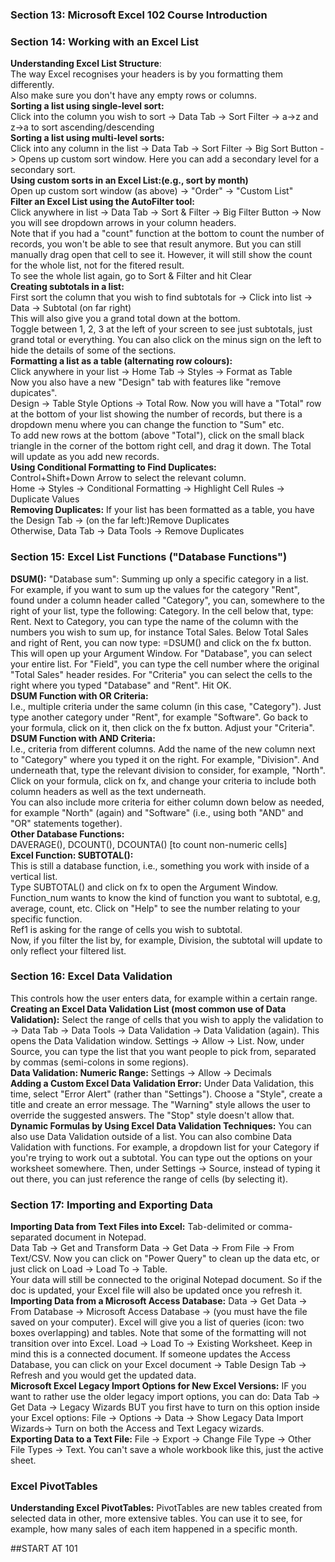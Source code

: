 <h3>Section 13: Microsoft Excel 102 Course Introduction</h3>
<h3>Section 14: Working with an Excel List</h3>
<b>Understanding Excel List Structure</b>:<br>
The way Excel recognises your headers is by you formatting them differently.<br>
Also make sure you don't have any empty rows or columns.<br>
<b>Sorting a list using single-level sort:</b><br>
Click into the column you wish to sort -> Data Tab -> Sort Filter -> a->z and z->a to sort ascending/descending<br>
<b>Sorting a list using multi-level sorts:</b><br>
Click into any column in the list -> Data Tab -> Sort Filter -> Big Sort Button -> Opens up custom sort window. Here you can add a secondary level for a secondary sort.<br>
<b>Using custom sorts in an Excel List:(e.g., sort by month)</b><br>
Open up custom sort window (as above) -> "Order" -> "Custom List"<br>
<b>Filter an Excel List using the AutoFilter tool:</b><br>
Click anywhere in list -> Data Tab -> Sort & Filter -> Big Filter Button -> Now you will see dropdown arrows in your column headers.<br>
Note that if you had a "count" function at the bottom to count the number of records, you won't be able to see that result anymore. But you can still manually drag open that cell to see it. However, it will still show the count for the whole list, not for the fitered result.<br>
To see the whole list again, go to Sort & Filter and hit Clear<br>
<b>Creating subtotals in a list:</b><br>
First sort the column that you wish to find subtotals for -> Click into list -> Data -> Subtotal (on far right)<br>
This will also give you a grand total down at the bottom.<br>
Toggle between 1, 2, 3 at the left of your screen to see just subtotals, just grand total or everything. You can also click on the minus sign on the left to hide the details of some of the sections.<br>
<b>Formatting a list as a table (alternating row colours):</b><br>
Click anywhere in your list -> Home Tab -> Styles -> Format as Table<br>
Now you also have a new "Design" tab with features like "remove dupicates".<br>
Design -> Table Style Options -> Total Row. Now you will have a "Total" row at the bottom of your list showing the number of records, but there is a dropdown menu where you can change the function to "Sum" etc.<br>
To add new rows at the bottom (above "Total"), click on the small black triangle in the corner of the bottom right cell, and drag it down. The Total will update as you add new records.<br>
<b>Using Conditional Formatting to Find Duplicates:</b><br>
Control+Shift+Down Arrow to select the relevant column.<br>
Home -> Styles -> Conditional Formatting -> Highlight Cell Rules -> Duplicate Values<br>
<b>Removing Duplicates:</b>
If your list has been formatted as a table, you have the Design Tab -> (on the far left:)Remove Duplicates<br>
Otherwise, Data Tab -> Data Tools -> Remove Duplicates<br>
<h3>Section 15: Excel List Functions ("Database Functions")</h3>
<b>DSUM():</b> "Database sum": Summing up only a specific category in a list.<br>
For example, if you want to sum up the values for the category "Rent", found under a column header called "Category", you can, somewhere to the right of your list, type the following: Category. In the cell below that, type: Rent. Next to Category, you can type the name of the column with the numbers you wish to sum up, for instance Total Sales. Below Total Sales and right of Rent, you can now type: =DSUM() and click on the fx button. This will open up your Argument Window. For "Database", you can select your entire list. For "Field", you can type the cell number where the original "Total Sales" header resides. For "Criteria" you can select the cells to the right where you typed "Database" and "Rent". Hit OK.<br>
<b>DSUM Function with OR Criteria:</b><br>
I.e., multiple criteria under the same column (in this case, "Category"). Just type another category under "Rent", for example "Software". Go back to your formula, click on it, then click on the fx button. Adjust your "Criteria".<br>
<b>DSUM Function with AND Criteria:</b><br>
I.e., criteria from different columns. Add the name of the new column next to "Category" where you typed it on the right. For example, "Division". And underneath that, type the relevant division to consider, for example, "North". Click on your formula, click on fx, and change your criteria to include both column headers as well as the text underneath.<br>
You can also include more criteria for either column down below as needed, for example "North" (again) and "Software" (i.e., using both "AND" and "OR" statements together).<br>
<b>Other Database Functions:</b><br>
DAVERAGE(), DCOUNT(), DCOUNTA() [to count non-numeric cells]<br>
<b>Excel Function: SUBTOTAL():</b><br>
This is still a database function, i.e., something you work with inside of a vertical list.<br> 
Type SUBTOTAL() and click on fx to open the Argument Window.<br>
Function_num wants to know the kind of function you want to subtotal, e.g, average, count, etc. Click on "Help" to see the number relating to your specific function.<br>
Ref1 is asking for the range of cells you wish to subtotal.<br>
Now, if you filter the list by, for example, Division, the subtotal will update to only reflect your filtered list.<br>

<h3>Section 16: Excel Data Validation</h3>
This controls how the user enters data, for example within a certain range.<br>
<b>Creating an Excel Data Validation List (most common use of Data Validation):</b> Select the range of cells that you wish to apply the validation to -> Data Tab -> Data Tools -> Data Validation -> Data Validation (again). This opens the Data Validation window. Settings -> Allow -> List. Now, under Source, you can type the list that you want people to pick from, separated by commas (semi-colons in some regions).<br>
<b>Data Validation: Numeric Range:</b> Settings -> Allow -> Decimals<br> 
<b>Adding a Custom Excel Data Validation Error:</b> Under Data Validation, this time, select "Error Alert" (rather than "Settings"). Choose a "Style", create a title and create an error message. The "Warning" style allows the user to override the suggested answers. The "Stop" style doesn't allow that.<br>
<b>Dynamic Formulas by Using Excel Data Validation Techniques:</b> You can also use Data Validation outside of a list. You can also combine Data Validation with functions. For example, a dropdown list for your Category if you're trying to work out a subtotal. You can type out the options on your worksheet somewhere. Then, under Settings -> Source, instead of typing it out there, you can just reference the range of cells (by selecting it).<br>

<h3>Section 17: Importing and Exporting Data</h3>
<b>Importing Data from Text Files into Excel:</b> Tab-delimited or comma-separated document in Notepad.<br>
Data Tab -> Get and Transform Data -> Get Data -> From File -> From Text/CSV. Now you can click on "Power Query" to clean up the data etc, or just click on Load -> Load To -> Table.<br>
Your data will still be connected to the original Notepad document. So if the doc is updated, your Excel file will also be updated once you refresh it.<br> 
<b>Importing Data from a Microsoft Access Database:</b> Data -> Get Data -> From Database -> Microsoft Access Database -> (you must have the file saved on your computer). Excel will give you a list of queries (icon: two boxes overlapping) and tables. Note that some of the formatting will not transition over into Excel. Load -> Load To -> Existing Worksheet. Keep in mind this is a connected document. If someone updates the Access Database, you can click on your Excel document -> Table Design Tab -> Refresh and you would get the updated data.<br>
<b>Microsoft Excel Legacy Import Options for New Excel Versions:</b> IF you want to rather use the older legacy import options, you can do: Data Tab -> Get Data -> Legacy Wizards BUT you first have to turn on this option inside your Excel options: File -> Options -> Data -> Show Legacy Data Import Wizards-> Turn on both the Access and Text Legacy wizards.<br>
<b>Exporting Data to a Text File:</b> File -> Export -> Change File Type -> Other File Types -> Text. You can't save a whole workbook like this, just the active sheet.<br>

<h3>Excel PivotTables</h3>
<b>Understanding Excel PivotTables:</b> PivotTables are new tables created from selected data in other, more extensive tables. You can use it to see, for example, how many sales of each item happened in a specific month.<br>

##START AT 101
